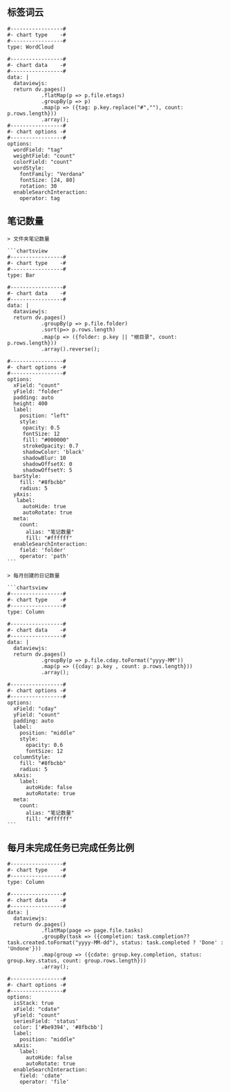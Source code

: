 ## 标签词云
```chartsview
#-----------------#
#- chart type    -#
#-----------------#
type: WordCloud

#-----------------#
#- chart data    -#
#-----------------#
data: |
  dataviewjs:
  return dv.pages()
           .flatMap(p => p.file.etags)
           .groupBy(p => p)
           .map(p => ({tag: p.key.replace("#",""), count: p.rows.length}))
           .array();
#-----------------#
#- chart options -#
#-----------------#
options:
  wordField: "tag"
  weightField: "count"
  colorField: "count"
  wordStyle:
    fontFamily: "Verdana"
    fontSize: [24, 80]
    rotation: 30
  enableSearchInteraction:
    operator: tag
```

## 笔记数量

````ad-col2
> 文件夹笔记数量

```chartsview
#-----------------#
#- chart type    -#
#-----------------#
type: Bar

#-----------------#
#- chart data    -#
#-----------------#
data: |
  dataviewjs:
  return dv.pages()
           .groupBy(p => p.file.folder)
           .sort(p=> p.rows.length)
           .map(p => ({folder: p.key || "根目录", count: p.rows.length}))
           .array().reverse();

#-----------------#
#- chart options -#
#-----------------#
options:
  xField: "count"
  yField: "folder"
  padding: auto
  height: 400
  label:
    position: "left"
    style:
     opacity: 0.5
     fontSize: 12
     fill: "#000000"
     strokeOpacity: 0.7
     shadowColor: 'black'
     shadowBlur: 10
     shadowOffsetX: 0
     shadowOffsetY: 5
  barStyle:
    fill: "#8fbcbb"
    radius: 5
  yAxis:
   label:
     autoHide: true
     autoRotate: true
  meta:
    count:
      alias: "笔记数量"
      fill: "#ffffff"
  enableSearchInteraction:
    field: 'folder'
    operator: 'path'
```

> 每月创建的日记数量

```chartsview
#-----------------#
#- chart type    -#
#-----------------#
type: Column

#-----------------#
#- chart data    -#
#-----------------#
data: |
  dataviewjs:
  return dv.pages()
           .groupBy(p => p.file.cday.toFormat("yyyy-MM"))
           .map(p => ({cday: p.key , count: p.rows.length}))
           .array();

#-----------------#
#- chart options -#
#-----------------#
options:
  xField: "cday"
  yField: "count"
  padding: auto
  label:
    position: "middle"
    style:
      opacity: 0.6
      fontSize: 12
  columnStyle:
    fill: "#8fbcbb"
    radius: 5
  xAxis:
    label:
      autoHide: false
      autoRotate: true
  meta:
    count:
      alias: "笔记数量"
      fill: "#ffffff"
```
````

## 每月未完成任务已完成任务比例
```chartsview
#-----------------#
#- chart type    -#
#-----------------#
type: Column

#-----------------#
#- chart data    -#
#-----------------#
data: |
  dataviewjs:
  return dv.pages()
           .flatMap(page => page.file.tasks)
           .groupBy(task => ({completion: task.completion?? task.created.toFormat("yyyy-MM-dd"), status: task.completed ? 'Done' : 'Undone'}))
           .map(group => ({cdate: group.key.completion, status: group.key.status, count: group.rows.length}))
           .array();

#-----------------#
#- chart options -#
#-----------------#
options:
  isStack: true
  xField: "cdate"
  yField: "count"
  seriesField: 'status'
  color: ['#be9394', '#8fbcbb']
  label:
    position: "middle"
  xAxis:
    label:
      autoHide: false
      autoRotate: true
  enableSearchInteraction:
    field: 'cdate'
    operator: 'file'
```
